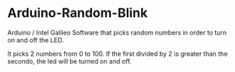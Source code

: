 Arduino-Random-Blink
====================

Arduino / Intel Galileo Software that picks random numbers in order to turn on and off the LED.

It picks 2 numbers from 0 to 100. If the first divided by 2
is greater than the secondo, the led will be turned on and off.


